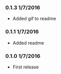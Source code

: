 
### 0.1.3  1/7/2016

- Added gif to readme

### 0.1.1  1/7/2016

- Added readme

### 0.1.0  1/7/2016

- First release
